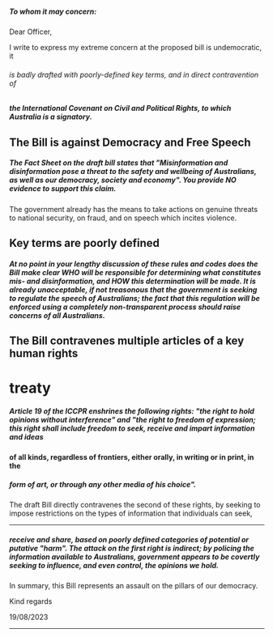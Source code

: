 ##### To whom it may concern:

 Dear Officer,

 I write to express my extreme concern at the proposed bill is undemocratic, it
###### is badly drafted with poorly-defined key terms, and in direct contravention of
##### the International Covenant on Civil and Political Rights, to which Australia is a signatory.

## The Bill is against Democracy and Free Speech

##### The Fact Sheet on the draft bill states that "Misinformation and disinformation pose a threat to the safety and wellbeing of Australians, as well as our democracy, society and economy". You provide NO evidence to support this claim.

 The government already has the means to take actions on genuine threats to national security, on fraud, and on speech which incites violence.

## Key terms are poorly defined

##### At no point in your lengthy discussion of these rules and codes does the Bill make clear WHO will be responsible for determining what constitutes mis- and disinformation, and HOW this determination will be made. It is already unacceptable, if not treasonous that the government is seeking to regulate the speech of Australians; the fact that this regulation will be enforced using a completely non-transparent process should raise concerns of all Australians.

## The Bill contravenes multiple articles of a key human rights
# treaty

##### Article 19 of the ICCPR enshrines the following rights: "the right to hold opinions without interference" and "the right to freedom of expression; this right shall include freedom to seek, receive and impart information and ideas
#### of all kinds, regardless of frontiers, either orally, in writing or in print, in the
##### form of art, or through any other media of his choice".

 The draft Bill directly contravenes the second of these rights, by seeking to impose restrictions on the types of information that individuals can seek,


-----

##### receive and share, based on poorly defined categories of potential or putative "harm". The attack on the first right is indirect; by policing the information available to Australians, government appears to be covertly seeking to influence, and even control, the opinions we hold.

 In summary, this Bill represents an assault on the pillars of our democracy.

 Kind regards

 19/08/2023


-----

